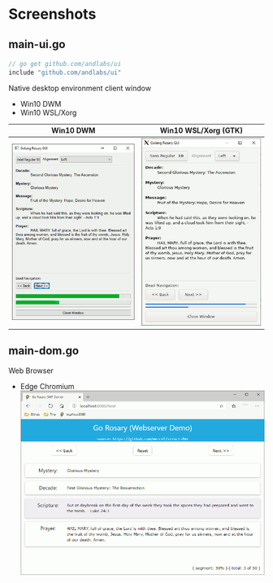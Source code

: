 # Screenshots

## main-ui.go

```go
// go get github.com/andlabs/ui
include "github.com/andlabs/ui"
```

Native desktop environment client window
* Win10 DWM
* Win10 WSL/Xorg

| Win10 DWM | Win10 WSL/Xorg (GTK) |
|:---:|:---:|
|![win10.gif](win10.gif)|![wsl-gtk.gif](wsl-gtk.gif)|

## main-dom.go

Web Browser
* Edge Chromium
![chrome.gif](chrome.gif)
